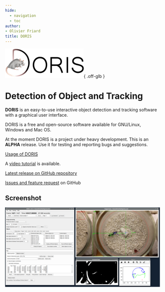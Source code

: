 ```yaml
---
hide:
  - navigation
  - toc
author:
- Olivier Friard
title: DORIS
---
```


![DORIS logo](images/doris_logo.256px.png){ .off-glb }

# Detection of Object and Tracking


**DORIS** is an easy-to-use interactive object detection and tracking
software with a graphical user interface.

DORIS is a free and open-source software available for GNU/Linux,
Windows and Mac OS.

At the moment DORIS is a project under heavy development. This is an
**ALPHA** release. Use it for testing and reporting bugs and
suggestions.

[Usage of DORIS](https://doris.readthedocs.io)

A [video tutorial](https://www.youtube.com/watch?v=toSXiqsWRzY) is available.

[Latest release on GitHub repository](https://github.com/olivierfriard/DORIS/releases/latest)

[Issues and feature request](https://github.com/olivierfriard/DORIS/issues) on GitHub

## Screenshot

![DORIS screenshot](images/doris_project.png)
